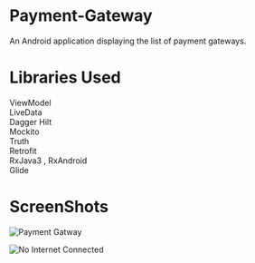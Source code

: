 # Payment-Gateway
An Android application displaying the list of payment gateways.

# Libraries Used 
ViewModel<br />
LiveData<br />
Dagger Hilt<br />
Mockito <br />
Truth<br />
Retrofit<br />
RxJava3 , RxAndroid <br />
Glide<br />

# ScreenShots

![Payment Gatway](https://user-images.githubusercontent.com/5154404/120753582-039ec580-c529-11eb-9bf7-ae6c1becf9e2.jpg)

![No Internet Connected](https://user-images.githubusercontent.com/5154404/120753593-07324c80-c529-11eb-8e19-5ff2a22610de.jpg)
